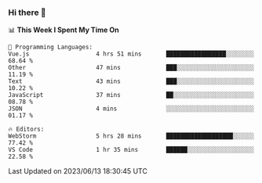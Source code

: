 ### Hi there 👋

<!--
**asdf12303116/asdf12303116** is a ✨ _special_ ✨ repository because its `README.md` (this file) appears on your GitHub profile.

Here are some ideas to get you started:

- 🔭 I’m currently working on ...
- 🌱 I’m currently learning ...
- 👯 I’m looking to collaborate on ...
- 🤔 I’m looking for help with ...
- 💬 Ask me about ...
- 📫 How to reach me: ...
- 😄 Pronouns: ...
- ⚡ Fun fact: ...
-->

<!--START_SECTION:waka-->
📊 **This Week I Spent My Time On** 

```text
💬 Programming Languages: 
Vue.js                   4 hrs 51 mins       █████████████████░░░░░░░░   68.64 % 
Other                    47 mins             ███░░░░░░░░░░░░░░░░░░░░░░   11.19 % 
Text                     43 mins             ███░░░░░░░░░░░░░░░░░░░░░░   10.22 % 
JavaScript               37 mins             ██░░░░░░░░░░░░░░░░░░░░░░░   08.78 % 
JSON                     4 mins              ░░░░░░░░░░░░░░░░░░░░░░░░░   01.17 % 

🔥 Editors: 
WebStorm                 5 hrs 28 mins       ███████████████████░░░░░░   77.42 % 
VS Code                  1 hr 35 mins        ██████░░░░░░░░░░░░░░░░░░░   22.58 % 
```


 Last Updated on 2023/06/13 18:30:45 UTC
<!--END_SECTION:waka-->
